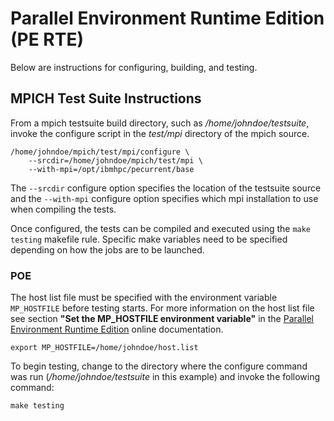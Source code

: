 # Parallel Environment Runtime Edition (PE RTE) 
Below are instructions for configuring, building, and testing.

## MPICH Test Suite Instructions

From a mpich testsuite build directory, such as
*/home/johndoe/testsuite*, invoke the configure script in the *test/mpi*
directory of the mpich source.

```
/home/johndoe/mpich/test/mpi/configure \
    --srcdir=/home/johndoe/mpich/test/mpi \
    --with-mpi=/opt/ibmhpc/pecurrent/base
```

The `--srcdir` configure option specifies the location of the testsuite
source and the `--with-mpi` configure option specifies which mpi
installation to use when compiling the tests.

Once configured, the tests can be compiled and executed using the `make
testing` makefile rule. Specific make variables need to be specified
depending on how the jobs are to be launched.

### POE

The host list file must be specified with the environment variable
`MP_HOSTFILE` before testing starts. For more information on the host
list file see section **"Set the MP_HOSTFILE environment variable"** in
the [Parallel Environment Runtime
Edition](http://publib.boulder.ibm.com/infocenter/clresctr/vxrx/index.jsp?topic=%2Fcom.ibm.cluster.pe.v1r3.pe100.doc%2Fam102_shnf.htm)
online documentation.

```
export MP_HOSTFILE=/home/johndoe/host.list
```

To begin testing, change to the directory where the configure command
was run (*/home/johndoe/testsuite* in this example) and invoke the
following command:

```
make testing
```
